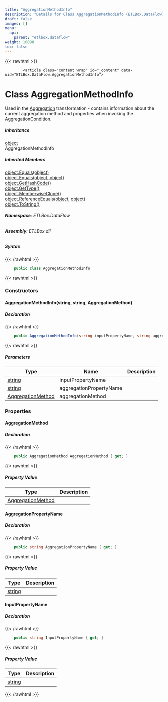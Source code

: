 ```yaml
---
title: "AggregationMethodInfo"
description: "Details for Class AggregationMethodInfo (ETLBox.DataFlow)"
draft: false
images: []
menu:
  api:
    parent: "etlbox.dataflow"
weight: 10098
toc: false
---
```


{{< rawhtml >}}

            <article class="content wrap" id="_content" data-uid="ETLBox.DataFlow.AggregationMethodInfo">
  <h1 id="ETLBox_DataFlow_AggregationMethodInfo" data-uid="ETLBox.DataFlow.AggregationMethodInfo" class="text-break">Class AggregationMethodInfo
</h1>
  <div class="markdown level0 summary"><p>Used in the <a class="xref" href="/api/etlbox.dataflow/aggregation">Aggregation</a> transformation - contains information about the current aggregation
method and properties when invoking the AggregationCondition.</p>
</div>
  <div class="markdown level0 conceptual"></div>
  <div class="inheritance">
    <h5>Inheritance</h5>
    <div class="level0"><a class="xref" href="https://learn.microsoft.com/dotnet/api/system.object">object</a></div>
    <div class="level1"><span class="xref">AggregationMethodInfo</span></div>
  </div>
  <div class="inheritedMembers">
    <h5>Inherited Members</h5>
    <div>
      <a class="xref" href="https://learn.microsoft.com/dotnet/api/system.object.equals#system-object-equals(system-object)">object.Equals(object)</a>
    </div>
    <div>
      <a class="xref" href="https://learn.microsoft.com/dotnet/api/system.object.equals#system-object-equals(system-object-system-object)">object.Equals(object, object)</a>
    </div>
    <div>
      <a class="xref" href="https://learn.microsoft.com/dotnet/api/system.object.gethashcode">object.GetHashCode()</a>
    </div>
    <div>
      <a class="xref" href="https://learn.microsoft.com/dotnet/api/system.object.gettype">object.GetType()</a>
    </div>
    <div>
      <a class="xref" href="https://learn.microsoft.com/dotnet/api/system.object.memberwiseclone">object.MemberwiseClone()</a>
    </div>
    <div>
      <a class="xref" href="https://learn.microsoft.com/dotnet/api/system.object.referenceequals">object.ReferenceEquals(object, object)</a>
    </div>
    <div>
      <a class="xref" href="https://learn.microsoft.com/dotnet/api/system.object.tostring">object.ToString()</a>
    </div>
  </div>
<h6><strong>Namespace</strong>: ETLBox.DataFlow</h6>
  <h6><strong>Assembly</strong>: ETLBox.dll</h6>
  <h5 id="ETLBox_DataFlow_AggregationMethodInfo_syntax">Syntax</h5>
{{< /rawhtml >}}

```C#
    public class AggregationMethodInfo
```

{{< rawhtml >}}
  <h3 id="constructors">Constructors
</h3>
  <a id="ETLBox_DataFlow_AggregationMethodInfo__ctor_" data-uid="ETLBox.DataFlow.AggregationMethodInfo.#ctor*"></a>
  <h4 id="ETLBox_DataFlow_AggregationMethodInfo__ctor_System_String_System_String_ETLBox_AggregationMethod_" data-uid="ETLBox.DataFlow.AggregationMethodInfo.#ctor(System.String,System.String,ETLBox.AggregationMethod)">AggregationMethodInfo(string, string, AggregationMethod)</h4>
  <div class="markdown level1 summary"></div>
  <div class="markdown level1 conceptual"></div>
  <h5 class="declaration">Declaration</h5>
{{< /rawhtml >}}

```C#
    public AggregationMethodInfo(string inputPropertyName, string aggregationPropertyName, AggregationMethod aggregationMethod)
```

{{< rawhtml >}}
  <h5 class="parameters">Parameters</h5>
  <table class="table table-bordered table-condensed">
    <thead>
      <tr>
        <th>Type</th>
        <th>Name</th>
        <th>Description</th>
      </tr>
    </thead>
    <tbody>
      <tr>
        <td><a class="xref" href="https://learn.microsoft.com/dotnet/api/system.string">string</a></td>
        <td><span class="parametername">inputPropertyName</span></td>
        <td></td>
      </tr>
      <tr>
        <td><a class="xref" href="https://learn.microsoft.com/dotnet/api/system.string">string</a></td>
        <td><span class="parametername">aggregationPropertyName</span></td>
        <td></td>
      </tr>
      <tr>
        <td><a class="xref" href="/api/etlbox/aggregationmethod">AggregationMethod</a></td>
        <td><span class="parametername">aggregationMethod</span></td>
        <td></td>
      </tr>
    </tbody>
  </table>
  <h3 id="properties">Properties
</h3>
  <a id="ETLBox_DataFlow_AggregationMethodInfo_AggregationMethod_" data-uid="ETLBox.DataFlow.AggregationMethodInfo.AggregationMethod*"></a>
  <h4 id="ETLBox_DataFlow_AggregationMethodInfo_AggregationMethod" data-uid="ETLBox.DataFlow.AggregationMethodInfo.AggregationMethod">AggregationMethod</h4>
  <div class="markdown level1 summary"></div>
  <div class="markdown level1 conceptual"></div>
  <h5 class="declaration">Declaration</h5>
{{< /rawhtml >}}

```C#
    public AggregationMethod AggregationMethod { get; }
```

{{< rawhtml >}}
  <h5 class="propertyValue">Property Value</h5>
  <table class="table table-bordered table-condensed">
    <thead>
      <tr>
        <th>Type</th>
        <th>Description</th>
      </tr>
    </thead>
    <tbody>
      <tr>
        <td><a class="xref" href="/api/etlbox/aggregationmethod">AggregationMethod</a></td>
        <td></td>
      </tr>
    </tbody>
  </table>
  <a id="ETLBox_DataFlow_AggregationMethodInfo_AggregationPropertyName_" data-uid="ETLBox.DataFlow.AggregationMethodInfo.AggregationPropertyName*"></a>
  <h4 id="ETLBox_DataFlow_AggregationMethodInfo_AggregationPropertyName" data-uid="ETLBox.DataFlow.AggregationMethodInfo.AggregationPropertyName">AggregationPropertyName</h4>
  <div class="markdown level1 summary"></div>
  <div class="markdown level1 conceptual"></div>
  <h5 class="declaration">Declaration</h5>
{{< /rawhtml >}}

```C#
    public string AggregationPropertyName { get; }
```

{{< rawhtml >}}
  <h5 class="propertyValue">Property Value</h5>
  <table class="table table-bordered table-condensed">
    <thead>
      <tr>
        <th>Type</th>
        <th>Description</th>
      </tr>
    </thead>
    <tbody>
      <tr>
        <td><a class="xref" href="https://learn.microsoft.com/dotnet/api/system.string">string</a></td>
        <td></td>
      </tr>
    </tbody>
  </table>
  <a id="ETLBox_DataFlow_AggregationMethodInfo_InputPropertyName_" data-uid="ETLBox.DataFlow.AggregationMethodInfo.InputPropertyName*"></a>
  <h4 id="ETLBox_DataFlow_AggregationMethodInfo_InputPropertyName" data-uid="ETLBox.DataFlow.AggregationMethodInfo.InputPropertyName">InputPropertyName</h4>
  <div class="markdown level1 summary"></div>
  <div class="markdown level1 conceptual"></div>
  <h5 class="declaration">Declaration</h5>
{{< /rawhtml >}}

```C#
    public string InputPropertyName { get; }
```

{{< rawhtml >}}
  <h5 class="propertyValue">Property Value</h5>
  <table class="table table-bordered table-condensed">
    <thead>
      <tr>
        <th>Type</th>
        <th>Description</th>
      </tr>
    </thead>
    <tbody>
      <tr>
        <td><a class="xref" href="https://learn.microsoft.com/dotnet/api/system.string">string</a></td>
        <td></td>
      </tr>
    </tbody>
  </table>

{{< /rawhtml >}}
